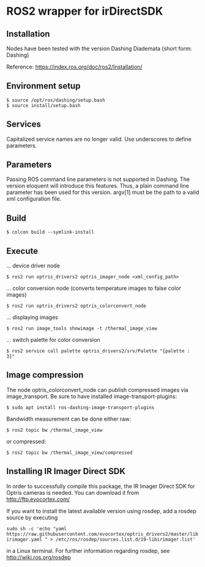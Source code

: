 # ROS2 wrapper for irDirectSDK

## Installation
Nodes have been tested with the version Dashing Diademata (short form: Dashing)

Reference: https://index.ros.org/doc/ros2/Installation/


## Environment setup
```
$ source /opt/ros/dashing/setup.bash
$ source install/setup.bash
```

## Services
Capitalized service names are no longer valid. Use underscores to define parameters.

## Parameters
Passing ROS command line parameters is not supported in Dashing. The version eloquent will introduce this features.
Thus, a plain command line parameter has been used for this version. argv[1] must be the path to a valid xml configuration file.

## Build
```
$ colcon build --symlink-install
```

## Execute
... device driver node
```
$ ros2 run optris_drivers2 optris_imager_node <xml_config_path>
```

... color conversion node (converts temperature images to false color images)
```
$ ros2 run optris_drivers2 optris_colorconvert_node
```

... displaying images
```
$ ros2 run image_tools showimage -t /thermal_image_view
```

... switch palette for color conversion
```
$ ros2 service call palette optris_drivers2/srv/Palette "{palette : 3}"
```

## Image compression
The node optris_colorconvert_node can publish compressed images via image_transport. Be sure to have installed image-transport-plugins:
```
$ sudo apt install ros-dashing-image-transport-plugins
```

Bandwidth measurement can be done either raw:
```
$ ros2 topic bw /thermal_image_view
```

or compressed:
```
$ ros2 topic bw /thermal_image_view/compressed
```

## Installing IR Imager Direct SDK

In order to successfully compile this package, the IR Imager Direct SDK for Optris cameras is needed.
You can download it from http://ftp.evocortex.com/


If you want to install the latest available version using rosdep, add a rosdep source by executing

``sudo sh -c 'echo "yaml https://raw.githubusercontent.com/evocortex/optris_drivers2/master/libirimager.yaml " > /etc/ros/rosdep/sources.list.d/19-libirimager.list'``

in a Linux terminal. For further information regarding rosdep, see http://wiki.ros.org/rosdep
